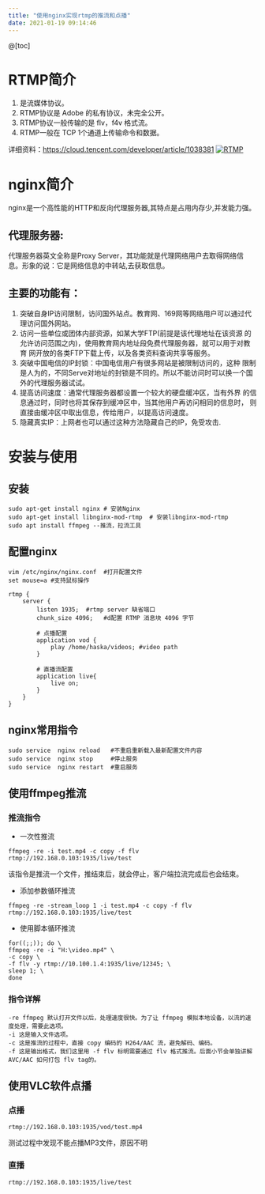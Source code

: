 ```yaml
---
title: "使用nginx实现rtmp的推流和点播"
date: 2021-01-19 09:14:46
---
```


@[toc]
# RTMP简介
1. 是流媒体协议。
2. RTMP协议是 Adobe 的私有协议，未完全公开。
3. RTMP协议一般传输的是 flv，f4v 格式流。
4. RTMP一般在 TCP 1个通道上传输命令和数据。

详细资料：https://cloud.tencent.com/developer/article/1038381
[![RTMP](http://openluat-luatcommunity.oss-cn-hangzhou.aliyuncs.com/images/20210119091420380_QQ截图20210119091314.png "RTMP")](http://openluat-luatcommunity.oss-cn-hangzhou.aliyuncs.com/images/20210119091420380_QQ截图20210119091314.png "RTMP")

# nginx简介
nginx是一个高性能的HTTP和反向代理服务器,其特点是占用内存少,并发能力强。
## 代理服务器:

代理服务器英文全称是Proxy Server，其功能就是代理网络用户去取得网络信息。形象的说：它是网络信息的中转站,去获取信息。

## 主要的功能有：
1. 突破自身IP访问限制，访问国外站点。教育网、169网等网络用户可以通过代理访问国外网站。
2. 访问一些单位或团体内部资源，如某大学FTP(前提是该代理地址在该资源 的允许访问范围之内)，使用教育网内地址段免费代理服务器，就可以用于对教育 网开放的各类FTP下载上传，以及各类资料查询共享等服务。
3. 突破中国电信的IP封锁：中国电信用户有很多网站是被限制访问的，这种 限制是人为的，不同Serve对地址的封锁是不同的。所以不能访问时可以换一个国 外的代理服务器试试。
4. 提高访问速度：通常代理服务器都设置一个较大的硬盘缓冲区，当有外界 的信息通过时，同时也将其保存到缓冲区中，当其他用户再访问相同的信息时， 则直接由缓冲区中取出信息，传给用户，以提高访问速度。
5. 隐藏真实IP：上网者也可以通过这种方法隐藏自己的IP，免受攻击.

# 安装与使用

## 安装
```
sudo apt-get install nginx # 安装Nginx
sudo apt-get install libnginx-mod-rtmp  # 安装libnginx-mod-rtmp
sudo apt install ffmpeg --推流，拉流工具
```

## 配置nginx
```
vim /etc/nginx/nginx.conf  #打开配置文件
set mouse=a #支持鼠标操作
```
```
rtmp {
    server {
        listen 1935;  #rtmp server 缺省端口
        chunk_size 4096;   #d配置 RTMP 消息块 4096 字节

        # 点播配置
        application vod {
            play /home/haska/videos; #video path
        }

        # 直播流配置
        application live{
            live on;
        }
    }
}
```


## nginx常用指令
```
sudo service  nginx reload   #不重启重新载入最新配置文件内容
sudo service  nginx stop     #停止服务
sudo service  nginx restart  #重启服务
```

## 使用ffmpeg推流

### 推流指令
- 一次性推流
```
ffmpeg -re -i test.mp4 -c copy -f flv rtmp://192.168.0.103:1935/live/test
```
该指令是推流一个文件，推结束后，就会停止，客户端拉流完成后也会结束。
- 添加参数循环推流
```
ffmpeg -re -stream_loop 1 -i test.mp4 -c copy -f flv rtmp://192.168.0.103:1935/live/test
```
- 使用脚本循环推流
```
for((;;)); do \
ffmpeg -re -i "H:\video.mp4" \
-c copy \
-f flv -y rtmp://10.100.1.4:1935/live/12345; \
sleep 1; \
done
```
### 指令详解
```
-re ffmpeg 默认打开文件以后，处理速度很快。为了让 ffmpeg 模拟本地设备，以流的速度处理，需要此选项。
-i 这是输入文件选项。
-c 这是推流的过程中，直接 copy 编码的 H264/AAC 流，避免解码、编码。
-f 这是输出格式，我们这里用 -f flv 标明需要通过 flv 格式推流。后面小节会单独讲解 AVC/AAC 如何打包 flv tag的。
```

## 使用VLC软件点播
### 点播
```
rtmp://192.168.0.103:1935/vod/test.mp4
```
测试过程中发现不能点播MP3文件，原因不明
### 直播
```
rtmp://192.168.0.103:1935/live/test
```
